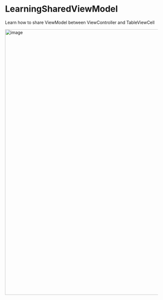 # LearningSharedViewModel

Learn how to share ViewModel between ViewController and TableViewCell

<img width="874" alt="image" src="https://user-images.githubusercontent.com/66399719/233963650-0e2fecfd-2399-4c86-9d26-5897de58cdcb.png">
